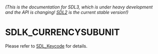 ###### (This is the documentation for SDL3, which is under heavy development and the API is changing! [SDL2](https://wiki.libsdl.org/SDL2/) is the current stable version!)
# SDLK_CURRENCYSUBUNIT

Please refer to [SDL_Keycode](SDL_Keycode) for details.

